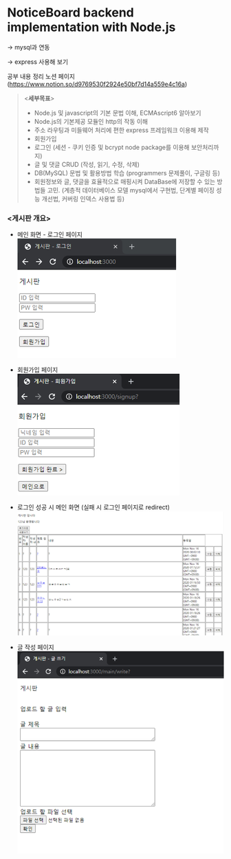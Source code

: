 # NoticeBoard backend implementation with Node.js

-> mysql과 연동

-> express 사용해 보기

공부 내용 정리 노션 페이지(https://www.notion.so/d9769530f2924e50bf7d14a559e4c16a)

> <**세부목표**>
> * Node.js 및 javascript의 기본 문법 이해, ECMAscript6 알아보기
> * Node.js의 기본제공 모듈인 http의 작동 이해
> * 주소 라우팅과 미들웨어 처리에 편한 express 프레임워크 이용해 제작
> * 회원가입
> * 로그인 (세션 - 쿠키 인증 및 bcrypt node package를 이용해 보안처리까지)
> * 글 및 댓글 CRUD (작성, 읽기, 수정, 삭제)
> * DB(MySQL) 문법 및 활용방법 학습 (programmers 문제풀이, 구글링 등)
> * 회원정보와 글, 댓글을 효율적으로 매핑시켜 DataBase에 저장할 수 있는 방법들 고민. (계층적 데이터베이스 모델 mysql에서 구현법, 단계별 페이징 성능 개선법, 커버링 인덱스 사용법 등)


### <게시판 개요>
* 메인 화면 - 로그인 페이지   
![login](./img/main_login.png)
  
* 회원가입 페이지   
![signup](./img/signup.png)

* 로그인 성공 시 메인 화면 (실패 시 로그인 페이지로 redirect)   
![main](./img/main.png)

* 글 작성 페이지   
![write](./img/main_write.png)
